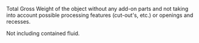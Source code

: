 Total Gross Weight of the object without any add-on parts and not taking into account possible processing features (cut-out's, etc.) or openings and recesses.


<!-- comment -->


Not including contained fluid.
